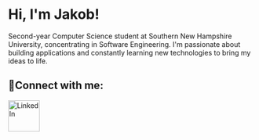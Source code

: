 <h1>Hi, I'm Jakob! <a href="https://linkedin.com/in/jakoblester"></a></h1>

Second-year Computer Science student at Southern New Hampshire University, concentrating in Software Engineering. I'm passionate about building applications and constantly learning new technologies to bring my ideas to life. 

<h2>🤳Connect with me:</h2>

[<img align="left" alt="LinkedIn" width="64px" src="https://static.vecteezy.com/system/resources/previews/018/930/587/original/linkedin-logo-linkedin-icon-transparent-free-png.png" />][linkedin]

[linkedin]: https://linkedin.com/in/jakoblester

